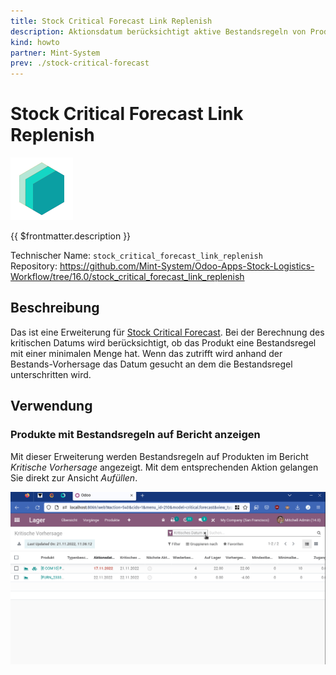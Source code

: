 ```yaml
---
title: Stock Critical Forecast Link Replenish
description: Aktionsdatum berücksichtigt aktive Bestandsregeln von Produkten.
kind: howto
partner: Mint-System
prev: ./stock-critical-forecast
---
```


# Stock Critical Forecast Link Replenish

![icon_oms_box](attachments/icons_odoo_mint_system.png)

{{ $frontmatter.description }}

Technischer Name: `stock_critical_forecast_link_replenish`\
Repository: <https://github.com/Mint-System/Odoo-Apps-Stock-Logistics-Workflow/tree/16.0/stock_critical_forecast_link_replenish>

## Beschreibung

Das ist eine Erweiterung für [Stock Critical Forecast](Stock%20Critical%20Forecast.md). Bei der Berechnung des kritischen Datums wird berücksichtigt, ob das Produkt eine Bestandsregel mit einer minimalen Menge hat. Wenn das zutrifft wird anhand der Bestands-Vorhersage das Datum gesucht an dem die Bestandsregel unterschritten wird.

## Verwendung

### Produkte mit Bestandsregeln auf Bericht anzeigen

Mit dieser Erweiterung werden Bestandsregeln auf Produkten im Bericht _Kritische Vorhersage_ angezeigt. Mit dem entsprechenden Aktion gelangen Sie direkt zur Ansicht _Aufüllen_.

![Stock Critical Forecast Link Replenish](attachments/Stock%20Critical%20Forecast%20Link%20Replenish.gif)
